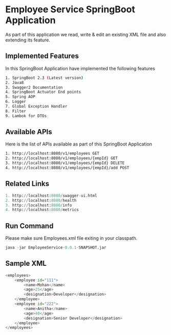 # Employee Service SpringBoot Application

As part of this application we read, write & edit an existing XML file and also extending its feature.

## Implemented Features

In this SpringBoot Application have implemented the following features

```bash
1. SpringBoot 2.3 (Latest version)
2. Java8
3. Swagger2 Documentation
4. SpringBoot Actuator End points
5. Spring AOP
6. Logger
7. Global Exception Handler
8. Filter
9. Lambok for DTOs
```

## Available APIs

Here is the list of APIs available as part of this SpringBoot Application

```bash
1. http://localhost:8080/v1/employees GET
2. http://localhost:8080/v1/employees/{empId} GET
3. http://localhost:8080/v1/employees/{empId} DELETE
4. http://localhost:8080/v1/employees/{empId}/add POST
```

## Related Links

```python
1. http://localhost:8080/swagger-ui.html
2. http://localhost:8080/health
3. http://localhost:8080/info
4. http://localhost:8080/metrics
```

## Run Command

Please make sure Employees.xml file exiting in your classpath.

```python
java -jar EmployeeService-0.0.1-SNAPSHOT.jar
```

## Sample XML
```python
<employees>
	<employee id="111">
		<name>Mohan</name> 
		<age>25</age> 
		<designation>Developer</designation> 
	</employee> 
	<employee id="222">
		<name>Anitha</name> 
		<age>40</age> 
		<designation>Senior Developer</designation> 
	</employee> 
</employees>
```
